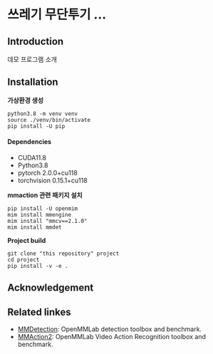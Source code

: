 
# 쓰레기 무단투기 ...

## Introduction

데모 프로그램 소개

## Installation

**가상환경 생성**
```
python3.8 -m venv venv
source ./venv/bin/activate
pip install -U pip
```

#### Dependencies
- CUDA11.8
- Python3.8
- pytorch 2.0.0+cu118
- torchvision 0.15.1+cu118


**mmaction 관련 패키지 설치**
```
pip install -U openmim
mim install mmengine
mim install "mmcv==2.1.0"
mim install mmdet
```

**Project build**
```
git clone "this repository" project
cd project
pip install -v -e .
```

## Acknowledgement



## Related linkes

- [MMDetection](https://github.com/open-mmlab/mmdetection): OpenMMLab detection toolbox and benchmark.
- [MMAction2](https://github.com/open-mmlab/mmaction2): OpenMMLab Video Action Recognition toolbox and benchmark.
